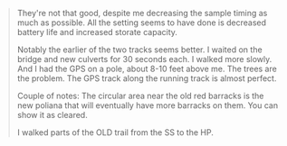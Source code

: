 

> They're not that good, despite me decreasing the sample timing as much
> as possible. All the setting seems to have done is decreased battery
> life and increased storate capacity.
> 
> Notably the earlier of the two tracks seems better. I waited on the
> bridge and new culverts for 30 seconds each. I walked more slowly. And I
> had the GPS on a pole, about 8-10 feet above me. The trees are the
> problem. The GPS track along the running track is almost perfect.
> 
> Couple of notes:
> The circular area near the old red barracks is the new poliana that will
> eventually have more barracks on them. You can show it as cleared.
> 
> I walked parts of the OLD trail from the SS to the HP.

